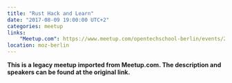 ```yaml
---
title: "Rust Hack and Learn"
date: "2017-08-09 19:00:00 UTC+2"
categories: meetup 
links:
    "Meetup.com": https://www.meetup.com/opentechschool-berlin/events/242046764/
location: moz-berlin
---
```


<strong>This is a legacy meetup imported from Meetup.com. The description and speakers can be found at the original link.</strong>